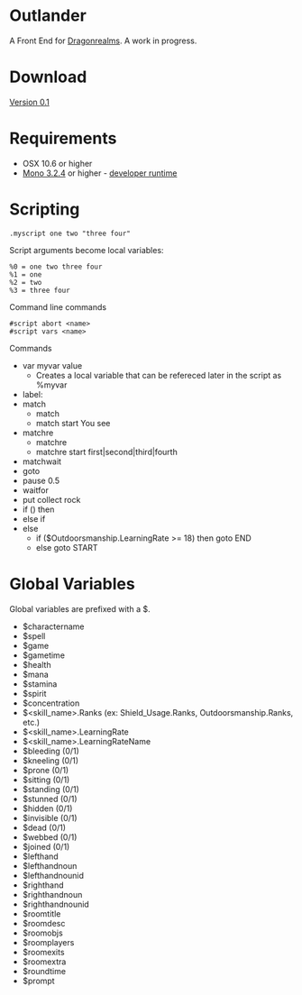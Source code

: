Outlander
==========

A Front End for [Dragonrealms](http://www.play.net/dr).  A work in progress.

Download
====

[Version 0.1](https://github.com/joemcbride/outlander/blob/master/releases/Outlander.0.1.app.zip?raw=true)

Requirements
====

* OSX 10.6 or higher
* [Mono 3.2.4](http://www.go-mono.com/mono-downloads/download.html) or higher - [developer runtime](http://download.xamarin.com/MonoFrameworkMDK/Macx86/MonoFramework-MDK-3.2.5.macos10.xamarin.x86.pkg)

Scripting
====

	.myscript one two "three four"

Script arguments become local variables:
	
	%0 = one two three four
	%1 = one
	%2 = two
	%3 = three four

Command line commands

	#script abort <name>
	#script vars <name>

Commands

* var myvar value
	* Creates a local variable that can be refereced later in the script as %myvar
* label:
* match
	* match <label> <text>
	* match start You see
* matchre
	* matchre <label> <text>
	* matchre start first|second|third|fourth
* matchwait
* goto
* pause 0.5
* waitfor
* put collect rock
* if () then
* else if
* else
	* if ($Outdoorsmanship.LearningRate >= 18) then goto END
	* else goto START

Global Variables
====

Global variables are prefixed with a $.

* $charactername
* $spell
* $game
* $gametime
* $health
* $mana
* $stamina
* $spirit
* $concentration
* $&lt;skill_name&gt;.Ranks (ex: Shield_Usage.Ranks, Outdoorsmanship.Ranks, etc.)
* $&lt;skill_name&gt;.LearningRate
* $&lt;skill_name&gt;.LearningRateName
* $bleeding (0/1)
* $kneeling (0/1)
* $prone (0/1)
* $sitting (0/1)
* $standing (0/1)
* $stunned (0/1)
* $hidden (0/1)
* $invisible (0/1)
* $dead (0/1)
* $webbed (0/1)
* $joined (0/1)
* $lefthand
* $lefthandnoun
* $lefthandnounid
* $righthand
* $righthandnoun
* $righthandnounid
* $roomtitle
* $roomdesc
* $roomobjs
* $roomplayers
* $roomexits
* $roomextra
* $roundtime
* $prompt
